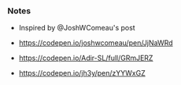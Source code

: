### Notes

- Inspired by @JoshWComeau's post

- https://codepen.io/joshwcomeau/pen/JjNaWRd
- https://codepen.io/Adir-SL/full/GRmJERZ
- https://codepen.io/jh3y/pen/zYYWxGZ